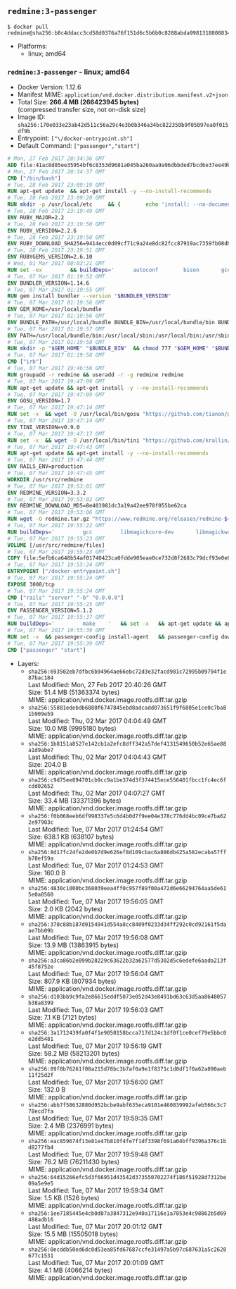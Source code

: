 ## `redmine:3-passenger`

```console
$ docker pull redmine@sha256:b8c4ddacc3cd58d0376a76f151d6c5b6b0c8288abda9981318808834c1747ac4
```

-	Platforms:
	-	linux; amd64

### `redmine:3-passenger` - linux; amd64

-	Docker Version: 1.12.6
-	Manifest MIME: `application/vnd.docker.distribution.manifest.v2+json`
-	Total Size: **266.4 MB (266423945 bytes)**  
	(compressed transfer size, not on-disk size)
-	Image ID: `sha256:170e033e23ab42d511c56a29c4e3b0b346a34bc822350b9f05097ea0f015df9b`
-	Entrypoint: `["\/docker-entrypoint.sh"]`
-	Default Command: `["passenger","start"]`

```dockerfile
# Mon, 27 Feb 2017 20:34:36 GMT
ADD file:41ac8d85ee35954bf6c8353d9681a045ba260aa9a96dbbded7bcd6e37ee49bea in / 
# Mon, 27 Feb 2017 20:34:37 GMT
CMD ["/bin/bash"]
# Tue, 28 Feb 2017 23:09:19 GMT
RUN apt-get update 	&& apt-get install -y --no-install-recommends 		bzip2 		ca-certificates 		libffi-dev 		libgdbm3 		libssl-dev 		libyaml-dev 		procps 		zlib1g-dev 	&& rm -rf /var/lib/apt/lists/*
# Tue, 28 Feb 2017 23:09:20 GMT
RUN mkdir -p /usr/local/etc 	&& { 		echo 'install: --no-document'; 		echo 'update: --no-document'; 	} >> /usr/local/etc/gemrc
# Tue, 28 Feb 2017 23:19:49 GMT
ENV RUBY_MAJOR=2.2
# Tue, 28 Feb 2017 23:19:50 GMT
ENV RUBY_VERSION=2.2.6
# Tue, 28 Feb 2017 23:19:50 GMT
ENV RUBY_DOWNLOAD_SHA256=9414ecc0d09cf71c9a24e8dc82fcc87919ac7359fb08db2791d6c32bfd157339
# Tue, 28 Feb 2017 23:19:51 GMT
ENV RUBYGEMS_VERSION=2.6.10
# Wed, 01 Mar 2017 00:03:21 GMT
RUN set -ex 		&& buildDeps=' 		autoconf 		bison 		gcc 		libbz2-dev 		libgdbm-dev 		libglib2.0-dev 		libncurses-dev 		libreadline-dev 		libxml2-dev 		libxslt-dev 		make 		ruby 		wget 		xz-utils 	' 	&& apt-get update 	&& apt-get install -y --no-install-recommends $buildDeps 	&& rm -rf /var/lib/apt/lists/* 		&& wget -O ruby.tar.xz "https://cache.ruby-lang.org/pub/ruby/${RUBY_MAJOR%-rc}/ruby-$RUBY_VERSION.tar.xz" 	&& echo "$RUBY_DOWNLOAD_SHA256 *ruby.tar.xz" | sha256sum -c - 		&& mkdir -p /usr/src/ruby 	&& tar -xJf ruby.tar.xz -C /usr/src/ruby --strip-components=1 	&& rm ruby.tar.xz 		&& cd /usr/src/ruby 		&& { 		echo '#define ENABLE_PATH_CHECK 0'; 		echo; 		cat file.c; 	} > file.c.new 	&& mv file.c.new file.c 		&& autoconf 	&& ./configure --disable-install-doc --enable-shared 	&& make -j"$(nproc)" 	&& make install 		&& apt-get purge -y --auto-remove $buildDeps 	&& cd / 	&& rm -r /usr/src/ruby 		&& gem update --system "$RUBYGEMS_VERSION"
# Tue, 07 Mar 2017 01:19:52 GMT
ENV BUNDLER_VERSION=1.14.6
# Tue, 07 Mar 2017 01:19:55 GMT
RUN gem install bundler --version "$BUNDLER_VERSION"
# Tue, 07 Mar 2017 01:19:56 GMT
ENV GEM_HOME=/usr/local/bundle
# Tue, 07 Mar 2017 01:19:56 GMT
ENV BUNDLE_PATH=/usr/local/bundle BUNDLE_BIN=/usr/local/bundle/bin BUNDLE_SILENCE_ROOT_WARNING=1 BUNDLE_APP_CONFIG=/usr/local/bundle
# Tue, 07 Mar 2017 01:19:57 GMT
ENV PATH=/usr/local/bundle/bin:/usr/local/sbin:/usr/local/bin:/usr/sbin:/usr/bin:/sbin:/bin
# Tue, 07 Mar 2017 01:19:58 GMT
RUN mkdir -p "$GEM_HOME" "$BUNDLE_BIN" 	&& chmod 777 "$GEM_HOME" "$BUNDLE_BIN"
# Tue, 07 Mar 2017 01:19:58 GMT
CMD ["irb"]
# Tue, 07 Mar 2017 19:46:56 GMT
RUN groupadd -r redmine && useradd -r -g redmine redmine
# Tue, 07 Mar 2017 19:47:09 GMT
RUN apt-get update && apt-get install -y --no-install-recommends 		ca-certificates 		wget 	&& rm -rf /var/lib/apt/lists/*
# Tue, 07 Mar 2017 19:47:09 GMT
ENV GOSU_VERSION=1.7
# Tue, 07 Mar 2017 19:47:14 GMT
RUN set -x 	&& wget -O /usr/local/bin/gosu "https://github.com/tianon/gosu/releases/download/$GOSU_VERSION/gosu-$(dpkg --print-architecture)" 	&& wget -O /usr/local/bin/gosu.asc "https://github.com/tianon/gosu/releases/download/$GOSU_VERSION/gosu-$(dpkg --print-architecture).asc" 	&& export GNUPGHOME="$(mktemp -d)" 	&& gpg --keyserver ha.pool.sks-keyservers.net --recv-keys B42F6819007F00F88E364FD4036A9C25BF357DD4 	&& gpg --batch --verify /usr/local/bin/gosu.asc /usr/local/bin/gosu 	&& rm -r "$GNUPGHOME" /usr/local/bin/gosu.asc 	&& chmod +x /usr/local/bin/gosu 	&& gosu nobody true
# Tue, 07 Mar 2017 19:47:14 GMT
ENV TINI_VERSION=v0.9.0
# Tue, 07 Mar 2017 19:47:17 GMT
RUN set -x 	&& wget -O /usr/local/bin/tini "https://github.com/krallin/tini/releases/download/$TINI_VERSION/tini" 	&& wget -O /usr/local/bin/tini.asc "https://github.com/krallin/tini/releases/download/$TINI_VERSION/tini.asc" 	&& export GNUPGHOME="$(mktemp -d)" 	&& gpg --keyserver ha.pool.sks-keyservers.net --recv-keys 6380DC428747F6C393FEACA59A84159D7001A4E5 	&& gpg --batch --verify /usr/local/bin/tini.asc /usr/local/bin/tini 	&& rm -r "$GNUPGHOME" /usr/local/bin/tini.asc 	&& chmod +x /usr/local/bin/tini 	&& tini -h
# Tue, 07 Mar 2017 19:47:43 GMT
RUN apt-get update && apt-get install -y --no-install-recommends 		imagemagick 		libmysqlclient18 		libpq5 		libsqlite3-0 				bzr 		git 		mercurial 		openssh-client 		subversion 	&& rm -rf /var/lib/apt/lists/*
# Tue, 07 Mar 2017 19:47:44 GMT
ENV RAILS_ENV=production
# Tue, 07 Mar 2017 19:47:45 GMT
WORKDIR /usr/src/redmine
# Tue, 07 Mar 2017 19:53:01 GMT
ENV REDMINE_VERSION=3.3.2
# Tue, 07 Mar 2017 19:53:02 GMT
ENV REDMINE_DOWNLOAD_MD5=8e403981dc3a19a42ee978f055be62ca
# Tue, 07 Mar 2017 19:53:06 GMT
RUN wget -O redmine.tar.gz "https://www.redmine.org/releases/redmine-${REDMINE_VERSION}.tar.gz" 	&& echo "$REDMINE_DOWNLOAD_MD5 redmine.tar.gz" | md5sum -c - 	&& tar -xvf redmine.tar.gz --strip-components=1 	&& rm redmine.tar.gz files/delete.me log/delete.me 	&& mkdir -p tmp/pdf public/plugin_assets 	&& chown -R redmine:redmine ./
# Tue, 07 Mar 2017 19:55:22 GMT
RUN buildDeps=' 		gcc 		libmagickcore-dev 		libmagickwand-dev 		libmysqlclient-dev 		libpq-dev 		libsqlite3-dev 		make 		patch 	' 	&& set -ex 	&& apt-get update && apt-get install -y $buildDeps --no-install-recommends 	&& rm -rf /var/lib/apt/lists/* 	&& bundle install --without development test 	&& for adapter in mysql2 postgresql sqlite3; do 		echo "$RAILS_ENV:" > ./config/database.yml; 		echo "  adapter: $adapter" >> ./config/database.yml; 		bundle install --without development test; 	done 	&& rm ./config/database.yml 	&& apt-get purge -y --auto-remove $buildDeps
# Tue, 07 Mar 2017 19:55:23 GMT
VOLUME [/usr/src/redmine/files]
# Tue, 07 Mar 2017 19:55:23 GMT
COPY file:5efb6ca648b54af01740423ca0fdde905eae0ce732d8f2683c79dcf93e0e86c5 in / 
# Tue, 07 Mar 2017 19:55:24 GMT
ENTRYPOINT ["/docker-entrypoint.sh"]
# Tue, 07 Mar 2017 19:55:24 GMT
EXPOSE 3000/tcp
# Tue, 07 Mar 2017 19:55:24 GMT
CMD ["rails" "server" "-b" "0.0.0.0"]
# Tue, 07 Mar 2017 19:55:25 GMT
ENV PASSENGER_VERSION=5.1.2
# Tue, 07 Mar 2017 19:55:37 GMT
RUN buildDeps=' 		make 	' 	&& set -x 	&& apt-get update && apt-get install -y --no-install-recommends $buildDeps && rm -rf /var/lib/apt/lists/* 	&& gem install passenger --version "$PASSENGER_VERSION" 	&& apt-get purge -y --auto-remove $buildDeps
# Tue, 07 Mar 2017 19:55:39 GMT
RUN set -x 	&& passenger-config install-agent 	&& passenger-config download-nginx-engine
# Tue, 07 Mar 2017 19:55:39 GMT
CMD ["passenger" "start"]
```

-	Layers:
	-	`sha256:693502eb7dfbc6b94964ae66ebc72d3e32facd981c72995b09794f1e87bac184`  
		Last Modified: Mon, 27 Feb 2017 20:40:26 GMT  
		Size: 51.4 MB (51363374 bytes)  
		MIME: application/vnd.docker.image.rootfs.diff.tar.gzip
	-	`sha256:55881edebdb6880f6747845ebd8adcadd073651f9f6805e1ce0c7ba81b909e59`  
		Last Modified: Thu, 02 Mar 2017 04:04:49 GMT  
		Size: 10.0 MB (9995180 bytes)  
		MIME: application/vnd.docker.image.rootfs.diff.tar.gzip
	-	`sha256:1b8151a8527e142cb1a2efc8dff342a57def4131549650b52e65ae88a1d9abe7`  
		Last Modified: Thu, 02 Mar 2017 04:04:43 GMT  
		Size: 204.0 B  
		MIME: application/vnd.docker.image.rootfs.diff.tar.gzip
	-	`sha256:c9d75ee894701cb9cc9a1be374d3f374415ece556401fbcc1fc4ec6fcdd02652`  
		Last Modified: Thu, 02 Mar 2017 04:07:27 GMT  
		Size: 33.4 MB (33371396 bytes)  
		MIME: application/vnd.docker.image.rootfs.diff.tar.gzip
	-	`sha256:f0b068eeb6df998337e5c6d4b0d7f9ee04e378c776dd4bc09ce7ba622e97903c`  
		Last Modified: Tue, 07 Mar 2017 01:24:54 GMT  
		Size: 638.1 KB (638107 bytes)  
		MIME: application/vnd.docker.image.rootfs.diff.tar.gzip
	-	`sha256:8d17fc24fe2de0b7d9e626ef8d109cbac6a886db425a582ecaba57ffb78ef59a`  
		Last Modified: Tue, 07 Mar 2017 01:24:53 GMT  
		Size: 160.0 B  
		MIME: application/vnd.docker.image.rootfs.diff.tar.gzip
	-	`sha256:4830c1000bc368039eea4ff0c957f89f00a472d6e66294764aa5de615e0a0560`  
		Last Modified: Tue, 07 Mar 2017 19:56:05 GMT  
		Size: 2.0 KB (2042 bytes)  
		MIME: application/vnd.docker.image.rootfs.diff.tar.gzip
	-	`sha256:370c88b187d0154941d554a8cc8409f0233d34ff292c0cd92161f5daae7bb09b`  
		Last Modified: Tue, 07 Mar 2017 19:56:08 GMT  
		Size: 13.9 MB (13863915 bytes)  
		MIME: application/vnd.docker.image.rootfs.diff.tar.gzip
	-	`sha256:a3ca86b2e099b28229c63622b32a62577d5302d5c6edefe6aada213f45f8752e`  
		Last Modified: Tue, 07 Mar 2017 19:56:04 GMT  
		Size: 807.9 KB (807934 bytes)  
		MIME: application/vnd.docker.image.rootfs.diff.tar.gzip
	-	`sha256:d103bb9c9fa2e86615eddf5073e052d43e8491bd63c63d5aa8648057b38a8399`  
		Last Modified: Tue, 07 Mar 2017 19:56:03 GMT  
		Size: 7.1 KB (7121 bytes)  
		MIME: application/vnd.docker.image.rootfs.diff.tar.gzip
	-	`sha256:3a1712439fa0f4f1e9050158bcca717d124c1df0f1ce0cef79e5bbc0e2dd5481`  
		Last Modified: Tue, 07 Mar 2017 19:56:19 GMT  
		Size: 58.2 MB (58213201 bytes)  
		MIME: application/vnd.docker.image.rootfs.diff.tar.gzip
	-	`sha256:89f8b76261f08a215d78bc3b7af0a9e1f8371c1d8df1f0a62a890aeb11f25d2f`  
		Last Modified: Tue, 07 Mar 2017 19:56:00 GMT  
		Size: 132.0 B  
		MIME: application/vnd.docker.image.rootfs.diff.tar.gzip
	-	`sha256:abb7f58632880d952bcbe9abf635eca9101e460839992afeb566c3c778ecd7fa`  
		Last Modified: Tue, 07 Mar 2017 19:59:35 GMT  
		Size: 2.4 MB (2376991 bytes)  
		MIME: application/vnd.docker.image.rootfs.diff.tar.gzip
	-	`sha256:eac859674f13e81e47b810f4fe7f1df3398f691a04bff9396a376c1bd8277fb4`  
		Last Modified: Tue, 07 Mar 2017 19:59:48 GMT  
		Size: 76.2 MB (76211430 bytes)  
		MIME: application/vnd.docker.image.rootfs.diff.tar.gzip
	-	`sha256:64d15266efc5d3f66951d43542d373550702274f186f51928d7312be09a5e9e5`  
		Last Modified: Tue, 07 Mar 2017 19:59:34 GMT  
		Size: 1.5 KB (1526 bytes)  
		MIME: application/vnd.docker.image.rootfs.diff.tar.gzip
	-	`sha256:1ee7185445e4cb0d07a3847312e940a17116e1a7853e4c98862b5d69488adb16`  
		Last Modified: Tue, 07 Mar 2017 20:01:12 GMT  
		Size: 15.5 MB (15505018 bytes)  
		MIME: application/vnd.docker.image.rootfs.diff.tar.gzip
	-	`sha256:0ecddb50ed6dc0d53ea85fd67687ccfe31497a5b97c687631a5c2628677c1531`  
		Last Modified: Tue, 07 Mar 2017 20:01:09 GMT  
		Size: 4.1 MB (4066214 bytes)  
		MIME: application/vnd.docker.image.rootfs.diff.tar.gzip
